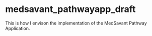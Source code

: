 medsavant_pathwayapp_draft
==========================

This is how I envison the implementation of the MedSavant Pathway Application.
